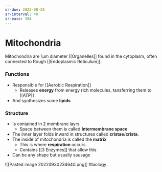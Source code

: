 ```yaml
---
sr-due: 2023-08-28
sr-interval: 40
sr-ease: 304
---
```

# Mitochondria

Mitochondria are 1µm diameter [[Organelles]] found in the cytoplasm, often connected to Rough [[Endoplasmic Reticulum]]. 
### Functions
- Responsible for [[Aerobic Respiration]]
	- Releases **energy** from energy rich molecules, tansferring them to [[ATP]]
- And synthesizes some **lipids**
### Structure
- Is contained in 2 membrane layrs
	- Space between them is called **Intermembrane space**
- The inner layer folds inward in structures called **cristae**/**crista**.
- The inside of mitochondria is called the **matrix**
	- This is where **respiration** occurs
	- Contains [[3 Enzymes]] that allow this
- Can be any shape but usually sausage

![[Pasted image 20220930234640.png]]
#biology 